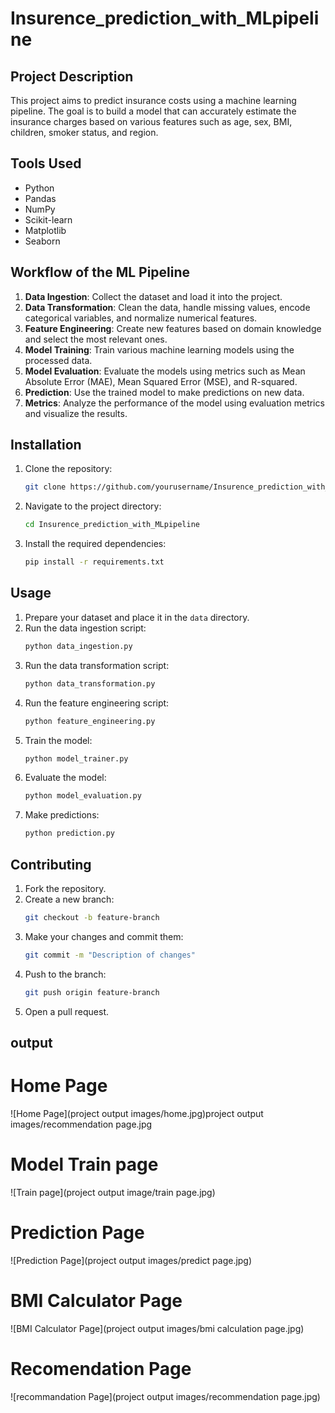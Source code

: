 # Insurence_prediction_with_MLpipeline

## Project Description
This project aims to predict insurance costs using a machine learning pipeline. The goal is to build a model that can accurately estimate the insurance charges based on various features such as age, sex, BMI, children, smoker status, and region.

## Tools Used
- Python
- Pandas
- NumPy
- Scikit-learn
- Matplotlib
- Seaborn

## Workflow of the ML Pipeline
1. **Data Ingestion**: Collect the dataset and load it into the project.
2. **Data Transformation**: Clean the data, handle missing values, encode categorical variables, and normalize numerical features.
3. **Feature Engineering**: Create new features based on domain knowledge and select the most relevant ones.
4. **Model Training**: Train various machine learning models using the processed data.
5. **Model Evaluation**: Evaluate the models using metrics such as Mean Absolute Error (MAE), Mean Squared Error (MSE), and R-squared.
6. **Prediction**: Use the trained model to make predictions on new data.
7. **Metrics**: Analyze the performance of the model using evaluation metrics and visualize the results.

## Installation
1. Clone the repository:
    ```bash
    git clone https://github.com/yourusername/Insurence_prediction_with_MLpipeline.git
    ```
2. Navigate to the project directory:
    ```bash
    cd Insurence_prediction_with_MLpipeline
    ```
3. Install the required dependencies:
    ```bash
    pip install -r requirements.txt
    ```

## Usage
1. Prepare your dataset and place it in the `data` directory.
2. Run the data ingestion script:
    ```bash
    python data_ingestion.py
    ```
3. Run the data transformation script:
    ```bash
    python data_transformation.py
    ```
4. Run the feature engineering script:
    ```bash
    python feature_engineering.py
    ```
5. Train the model:
    ```bash
    python model_trainer.py
    ```
6. Evaluate the model:
    ```bash
    python model_evaluation.py
    ```
7. Make predictions:
    ```bash
    python prediction.py
    ```

## Contributing
1. Fork the repository.
2. Create a new branch:
    ```bash
    git checkout -b feature-branch
    ```
3. Make your changes and commit them:
    ```bash
    git commit -m "Description of changes"
    ```
4. Push to the branch:
    ```bash
    git push origin feature-branch
    ```
5. Open a pull request.

## output

# Home Page
![Home Page](project output images/home.jpg)project output images/recommendation page.jpg

# Model Train page
![Train page](project output image/train page.jpg)

# Prediction Page
![Prediction Page](project output images/predict page.jpg)

# BMI Calculator Page
![BMI Calculator Page](project output images/bmi calculation page.jpg)

# Recomendation Page
![recommandation Page](project output images/recommendation page.jpg)

